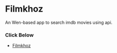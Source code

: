 # Filmkhoz
An Wen-based app to search imdb movies using api.
 <h3>Click Below</h3>
<ul>
<li><a href="https://manishbsc.github.io/filmkhoz.github.io/">Filmkhoz</a></li>
</ul>
